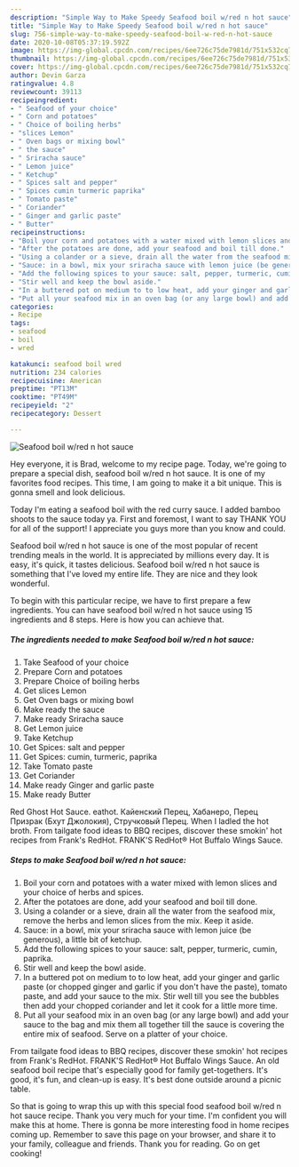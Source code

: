 ```yaml
---
description: "Simple Way to Make Speedy Seafood boil w/red n hot sauce"
title: "Simple Way to Make Speedy Seafood boil w/red n hot sauce"
slug: 756-simple-way-to-make-speedy-seafood-boil-w-red-n-hot-sauce
date: 2020-10-08T05:37:19.592Z
image: https://img-global.cpcdn.com/recipes/6ee726c75de7981d/751x532cq70/seafood-boil-wred-n-hot-sauce-recipe-main-photo.jpg
thumbnail: https://img-global.cpcdn.com/recipes/6ee726c75de7981d/751x532cq70/seafood-boil-wred-n-hot-sauce-recipe-main-photo.jpg
cover: https://img-global.cpcdn.com/recipes/6ee726c75de7981d/751x532cq70/seafood-boil-wred-n-hot-sauce-recipe-main-photo.jpg
author: Devin Garza
ratingvalue: 4.8
reviewcount: 39113
recipeingredient:
- " Seafood of your choice"
- " Corn and potatoes"
- " Choice of boiling herbs"
- "slices Lemon"
- " Oven bags or mixing bowl"
- " the sauce"
- " Sriracha sauce"
- " Lemon juice"
- " Ketchup"
- " Spices salt and pepper"
- " Spices cumin turmeric paprika"
- " Tomato paste"
- " Coriander"
- " Ginger and garlic paste"
- " Butter"
recipeinstructions:
- "Boil your corn and potatoes with a water mixed with lemon slices and your choice of herbs and spices."
- "After the potatoes are done, add your seafood and boil till done."
- "Using a colander or a sieve, drain all the water from the seafood mix, remove the herbs and lemon slices from the mix. Keep it aside."
- "Sauce: in a bowl, mix your sriracha sauce with lemon juice (be generous), a little bit of ketchup."
- "Add the following spices to your sauce: salt, pepper, turmeric, cumin, paprika."
- "Stir well and keep the bowl aside."
- "In a buttered pot on medium to to low heat, add your ginger and garlic paste (or chopped ginger and garlic if you don&#39;t have the paste), tomato paste, and add your sauce to the mix. Stir well till you see the bubbles then add your chopped coriander and let it cook for a little more time."
- "Put all your seafood mix in an oven bag (or any large bowl) and add your sauce to the bag and mix them all together till the sauce is covering the entire mix of seafood. Serve on a platter of your choice."
categories:
- Recipe
tags:
- seafood
- boil
- wred

katakunci: seafood boil wred 
nutrition: 234 calories
recipecuisine: American
preptime: "PT13M"
cooktime: "PT49M"
recipeyield: "2"
recipecategory: Dessert

---
```



![Seafood boil w/red n hot sauce](https://img-global.cpcdn.com/recipes/6ee726c75de7981d/751x532cq70/seafood-boil-wred-n-hot-sauce-recipe-main-photo.jpg)

Hey everyone, it is Brad, welcome to my recipe page. Today, we're going to prepare a special dish, seafood boil w/red n hot sauce. It is one of my favorites food recipes. This time, I am going to make it a bit unique. This is gonna smell and look delicious.

Today I&#39;m eating a seafood boil with the red curry sauce. I added bamboo shoots to the sauce today ya. First and foremost, I want to say THANK YOU for all of the support! I appreciate you guys more than you know and could.

Seafood boil w/red n hot sauce is one of the most popular of recent trending meals in the world. It is appreciated by millions every day. It is easy, it's quick, it tastes delicious. Seafood boil w/red n hot sauce is something that I've loved my entire life. They are nice and they look wonderful.


To begin with this particular recipe, we have to first prepare a few ingredients. You can have seafood boil w/red n hot sauce using 15 ingredients and 8 steps. Here is how you can achieve that.

<!--inarticleads1-->

##### The ingredients needed to make Seafood boil w/red n hot sauce:

1. Take  Seafood of your choice
1. Prepare  Corn and potatoes
1. Prepare  Choice of boiling herbs
1. Get slices Lemon
1. Get  Oven bags or mixing bowl
1. Make ready  the sauce
1. Make ready  Sriracha sauce
1. Get  Lemon juice
1. Take  Ketchup
1. Get  Spices: salt and pepper
1. Get  Spices: cumin, turmeric, paprika
1. Take  Tomato paste
1. Get  Coriander
1. Make ready  Ginger and garlic paste
1. Make ready  Butter


Red Ghost Hot Sauce. eathot. Кайенский Перец, Хабанеро, Перец Призрак (Бхут Джолокия), Стручковый Перец. When I ladled the hot broth. From tailgate food ideas to BBQ recipes, discover these smokin&#39; hot recipes from Frank&#39;s RedHot. FRANK&#39;S RedHot® Hot Buffalo Wings Sauce. 

<!--inarticleads2-->

##### Steps to make Seafood boil w/red n hot sauce:

1. Boil your corn and potatoes with a water mixed with lemon slices and your choice of herbs and spices.
1. After the potatoes are done, add your seafood and boil till done.
1. Using a colander or a sieve, drain all the water from the seafood mix, remove the herbs and lemon slices from the mix. Keep it aside.
1. Sauce: in a bowl, mix your sriracha sauce with lemon juice (be generous), a little bit of ketchup.
1. Add the following spices to your sauce: salt, pepper, turmeric, cumin, paprika.
1. Stir well and keep the bowl aside.
1. In a buttered pot on medium to to low heat, add your ginger and garlic paste (or chopped ginger and garlic if you don&#39;t have the paste), tomato paste, and add your sauce to the mix. Stir well till you see the bubbles then add your chopped coriander and let it cook for a little more time.
1. Put all your seafood mix in an oven bag (or any large bowl) and add your sauce to the bag and mix them all together till the sauce is covering the entire mix of seafood. Serve on a platter of your choice.


From tailgate food ideas to BBQ recipes, discover these smokin&#39; hot recipes from Frank&#39;s RedHot. FRANK&#39;S RedHot® Hot Buffalo Wings Sauce. An old seafood boil recipe that&#39;s especially good for family get-togethers. It&#39;s good, it&#39;s fun, and clean-up is easy. It&#39;s best done outside around a picnic table. 

So that is going to wrap this up with this special food seafood boil w/red n hot sauce recipe. Thank you very much for your time. I'm confident you will make this at home. There is gonna be more interesting food in home recipes coming up. Remember to save this page on your browser, and share it to your family, colleague and friends. Thank you for reading. Go on get cooking!
